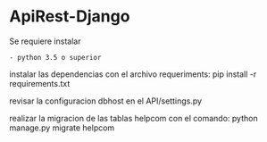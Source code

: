 # ApiRest-Django


Se requiere instalar 

    - python 3.5 o superior

instalar las dependencias con el archivo requeriments: pip install -r requirements.txt

revisar la configuracion dbhost en el API/settings.py

realizar la migracion de las tablas helpcom con el comando: python manage.py migrate helpcom
